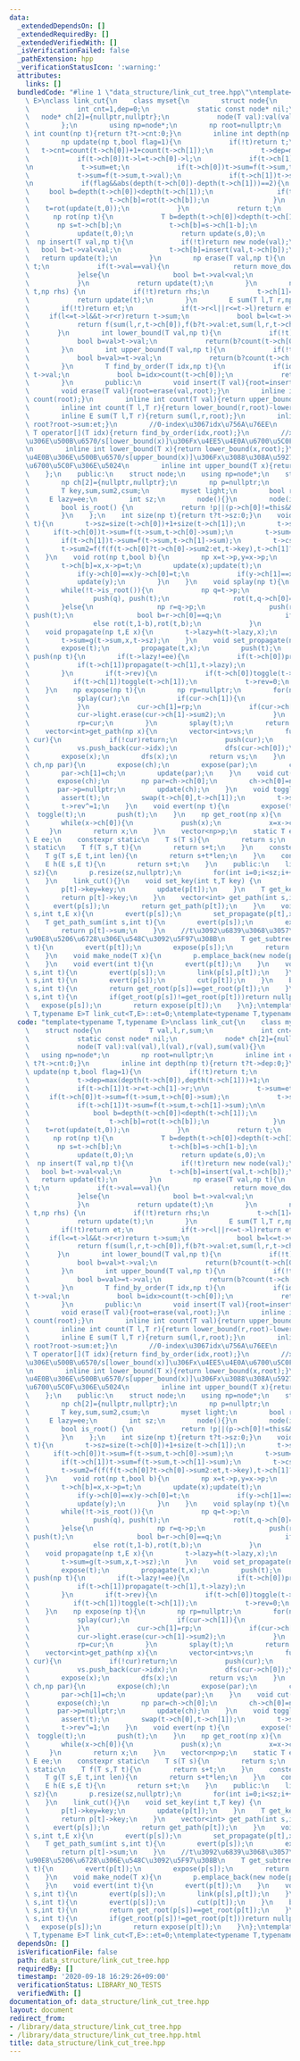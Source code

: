 ```yaml
---
data:
  _extendedDependsOn: []
  _extendedRequiredBy: []
  _extendedVerifiedWith: []
  _isVerificationFailed: false
  _pathExtension: hpp
  _verificationStatusIcon: ':warning:'
  attributes:
    links: []
  bundledCode: "#line 1 \"data_structure/link_cut_tree.hpp\"\ntemplate<typename T,typename\
    \ E>\nclass link_cut{\n    class myset{\n        struct node{\n            T val,l,r,sum;\n\
    \            int cnt=1,dep=0;\n            static const node* nil;\n         \
    \   node* ch[2]={nullptr,nullptr};\n            node(T val):val(val),l(val),r(val),sum(val){}\n\
    \        };\n        using np=node*;\n        np root=nullptr;\n        inline\
    \ int count(np t){return t?t->cnt:0;}\n        inline int depth(np t){return t?t->dep:0;}\n\
    \        np update(np t,bool flag=1){\n            if(!t)return t;\n         \
    \   t->cnt=count(t->ch[0])+1+count(t->ch[1]);\n            t->dep=max(depth(t->ch[0]),depth(t->ch[1]))+1;\n\
    \            if(t->ch[0])t->l=t->ch[0]->l;\n            if(t->ch[1])t->r=t->ch[1]->r;\n\
    \n            t->sum=et;\n            if(t->ch[0])t->sum=f(t->sum,t->ch[0]->sum);\n\
    \            t->sum=f(t->sum,t->val);\n            if(t->ch[1])t->sum=f(t->sum,t->ch[1]->sum);\n\
    \n            if(flag&&abs(depth(t->ch[0])-depth(t->ch[1]))==2){\n           \
    \     bool b=depth(t->ch[0])<depth(t->ch[1]);\n                if(t->ch[b]&&depth(t->ch[b]->ch[b])<depth(t->ch[b]->ch[1-b])){\n\
    \                    t->ch[b]=rot(t->ch[b]);\n                }\n            \
    \    t=rot(update(t,0));\n            }\n            return t;\n        }\n  \
    \      np rot(np t){\n            T b=depth(t->ch[0])<depth(t->ch[1]);\n     \
    \       np s=t->ch[b];\n            t->ch[b]=s->ch[1-b];\n            s->ch[1-b]=t;\n\
    \            update(t,0);\n            return update(s,0);\n        }\n      \
    \  np insert(T val,np t){\n            if(!t)return new node(val);\n         \
    \   bool b=t->val<val;\n            t->ch[b]=insert(val,t->ch[b]);\n         \
    \   return update(t);\n        }\n        np erase(T val,np t){\n            if(!t)return\
    \ t;\n            if(t->val==val){\n                return move_down(t->ch[0],t->ch[1]);\n\
    \            }else{\n                bool b=t->val<val;\n                t->ch[b]=erase(val,t->ch[b]);\n\
    \            }\n            return update(t);\n        }\n        np move_down(np\
    \ t,np rhs) {\n            if(!t)return rhs;\n            t->ch[1]=move_down(t->ch[1],rhs);\n\
    \            return update(t);\n        }\n        E sum(T l,T r,np t){\n    \
    \        if(!t)return et;\n            if(t->r<l||r<=t->l)return et;\n       \
    \     if(l<=t->l&&t->r<r)return t->sum;\n            bool b=l<=t->val&&t->val<r;\n\
    \            return f(sum(l,r,t->ch[0]),f(b?t->val:et,sum(l,r,t->ch[1])));\n \
    \       }\n        int lower_bound(T val,np t){\n            if(!t)return 0;\n\
    \            bool b=val>t->val;\n            return(b?count(t->ch[0])+1:0)+lower_bound(val,t->ch[b]);\n\
    \        }\n        int upper_bound(T val,np t){\n            if(!t)return 0;\n\
    \            bool b=val>=t->val;\n            return(b?count(t->ch[0])+1:0)+upper_bound(val,t->ch[b]);\n\
    \        }\n        T find_by_order(T idx,np t){\n            if(idx==count(t->ch[0]))return\
    \ t->val;\n            bool b=idx>count(t->ch[0]);\n            return find_by_order(idx-(b?count(t->ch[0])+1:0),t->ch[b]);\n\
    \        }\n        public:\n        void insert(T val){root=insert(val,root);}\n\
    \        void erase(T val){root=erase(val,root);}\n        inline int size(){return\
    \ count(root);}\n        inline int count(T val){return upper_bound(val,root)-lower_bound(val,root);}\n\
    \        inline int count(T l,T r){return lower_bound(r,root)-lower_bound(l,root);}\n\
    \        inline E sum(T l,T r){return sum(l,r,root);}\n        inline E all_sum(){return\
    \ root?root->sum:et;}\n        //0-index\u3067idx\u756A\u76EE\n        inline\
    \ T operator[](T idx){return find_by_order(idx,root);}\n        //x\u672A\u6E80\
    \u306E\u500B\u6570/s[lower_bound(x)]\u306Fx\u4EE5\u4E0A\u6700\u5C0F\u306E\u5024\
    \n        inline int lower_bound(T x){return lower_bound(x,root);}\n        //x\u4EE5\
    \u4E0B\u306E\u500B\u6570/s[upper_bound(x)]\u306Fx\u3088\u308A\u5927\u304D\u3044\
    \u6700\u5C0F\u306E\u5024\n        inline int upper_bound(T x){return upper_bound(x,root);}\n\
    \    };\n    public:\n    struct node;\n    using np=node*;\n    struct node{\n\
    \        np ch[2]={nullptr,nullptr};\n        np p=nullptr;\n        int idx;\n\
    \        T key,sum,sum2,csum;\n        myset light;\n        bool rev=0;\n   \
    \     E lazy=ee;\n        int sz;\n        node(){}\n        node(int idx,T key):idx(idx),key(key),sum(key),sum2(et),csum(et),sz(1){}\n\
    \        bool is_root() {\n            return !p||(p->ch[0]!=this&&p->ch[1]!=this);\n\
    \        }\n    };\n    int size(np t){return t?t->sz:0;}\n    void update(np\
    \ t){\n        t->sz=size(t->ch[0])+1+size(t->ch[1]);\n        t->sum=et;\n  \
    \      if(t->ch[0])t->sum=f(t->sum,t->ch[0]->sum);\n        t->sum=f(t->sum,t->key);\n\
    \        if(t->ch[1])t->sum=f(t->sum,t->ch[1]->sum);\n        t->csum=f(f(t->key,t->light.all_sum()),t->ch[1]?t->ch[1]->sum2:et);\n\
    \        t->sum2=f(f(f(t->ch[0]?t->ch[0]->sum2:et,t->key),t->ch[1]?t->ch[1]->sum2:et),t->light.all_sum());\n\
    \    }\n    void rot(np t,bool b){\n        np x=t->p,y=x->p;\n        if((x->ch[1-b]=t->ch[b]))t->ch[b]->p=x;\n\
    \        t->ch[b]=x,x->p=t;\n        update(x);update(t);\n        if((t->p=y)){\n\
    \            if(y->ch[0]==x)y->ch[0]=t;\n            if(y->ch[1]==x)y->ch[1]=t;\n\
    \            update(y);\n        }\n    }\n    void splay(np t){\n        push(t);\n\
    \        while(!t->is_root()){\n            np q=t->p;\n            if(q->is_root()){\n\
    \                push(q), push(t);\n                rot(t,q->ch[0]==t);\n    \
    \        }else{\n                np r=q->p;\n                push(r), push(q),\
    \ push(t);\n                bool b=r->ch[0]==q;\n                if(q->ch[1-b]==t)rot(q,b),rot(t,b);\n\
    \                else rot(t,1-b),rot(t,b);\n            }\n        }\n    }\n\
    \    void propagate(np t,E x){\n        t->lazy=h(t->lazy,x);\n        t->key=g(t->key,x,1);\n\
    \        t->sum=g(t->sum,x,t->sz);\n    }\n    void set_propagate(np t,E x){\n\
    \        expose(t);\n        propagate(t,x);\n        push(t);\n    }\n    void\
    \ push(np t){\n        if(t->lazy!=ee){\n            if(t->ch[0])propagate(t->ch[0],t->lazy);\n\
    \            if(t->ch[1])propagate(t->ch[1],t->lazy);\n            t->lazy=ee;\n\
    \        }\n        if(t->rev){\n            if(t->ch[0])toggle(t->ch[0]);\n \
    \           if(t->ch[1])toggle(t->ch[1]);\n            t->rev=0;\n        }\n\
    \    }\n    np expose(np t){\n        np rp=nullptr;\n        for(np cur=t;cur;cur=cur->p){\n\
    \            splay(cur);\n            if(cur->ch[1]){\n                cur->light.insert(cur->ch[1]->sum2);\n\
    \            }\n            cur->ch[1]=rp;\n            if(cur->ch[1]){\n    \
    \            cur->light.erase(cur->ch[1]->sum2);\n            }\n            update(cur);\n\
    \            rp=cur;\n        }\n        splay(t);\n        return rp;\n    }\n\
    \    vector<int>get_path(np x){\n        vector<int>vs;\n        function<void(np)>dfs=[&](np\
    \ cur){\n            if(!cur)return;\n            push(cur);\n            dfs(cur->ch[1]);\n\
    \            vs.push_back(cur->idx);\n            dfs(cur->ch[0]);\n        };\n\
    \        expose(x);\n        dfs(x);\n        return vs;\n    }\n    void link(np\
    \ ch,np par){\n        expose(ch);\n        expose(par);\n        ch->p=par;\n\
    \        par->ch[1]=ch;\n        update(par);\n    }\n    void cut(np ch){\n \
    \       expose(ch);\n        np par=ch->ch[0];\n        ch->ch[0]=nullptr;\n \
    \       par->p=nullptr;\n        update(ch);\n    }\n    void toggle(np t){\n\
    \        assert(t);\n        swap(t->ch[0],t->ch[1]);\n        t->sum=s(t->sum);\n\
    \        t->rev^=1;\n    }\n    void evert(np t){\n        expose(t);\n      \
    \  toggle(t);\n        push(t);\n    }\n    np get_root(np x){\n        expose(x);\n\
    \        while(x->ch[0]){\n            push(x);\n            x=x->ch[0];\n   \
    \     }\n        return x;\n    }\n    vector<np>p;\n    static T et;\n    static\
    \ E ee;\n    constexpr static\n    T s(T s){\n        return s;\n    }\n    constexpr\
    \ static\n    T f(T s,T t){\n        return s+t;\n    }\n    constexpr static\n\
    \    T g(T s,E t,int len){\n        return s+t*len;\n    }\n    constexpr static\n\
    \    E h(E s,E t){\n        return s+t;\n    }\n    public:\n    link_cut(int\
    \ sz){\n        p.resize(sz,nullptr);\n        for(int i=0;i<sz;i++)p[i]=new node(i,et);\n\
    \    }\n    link_cut(){}\n    void set_key(int t,T key) {\n        expose(p[t]);\n\
    \        p[t]->key=key;\n        update(p[t]);\n    }\n    T get_key(int t) {\n\
    \        return p[t]->key;\n    }\n    vector<int> get_path(int s,int t){\n  \
    \      evert(p[s]);\n        return get_path(p[t]);\n    }\n    void path_add(int\
    \ s,int t,E x){\n        evert(p[s]);\n        set_propagate(p[t],x);\n    }\n\
    \    T get_path_sum(int s,int t){\n        evert(p[s]);\n        expose(p[t]);\n\
    \        return p[t]->sum;\n    }\n    //t\u3092\u6839\u3068\u3057\u305Fs\u306E\
    \u90E8\u5206\u6728\u306E\u548C\u3092\u5F97\u308B\n    T get_subtree_sum(int s,int\
    \ t){\n        evert(p[t]);\n        expose(p[s]);\n        return p[s]->csum;\n\
    \    }\n    void make_node(T x){\n        p.emplace_back(new node(p.size(),x));\n\
    \    }\n    void evert(int t){\n        evert(p[t]);\n    }\n    void link(int\
    \ s,int t){\n        evert(p[s]);\n        link(p[s],p[t]);\n    }\n    void cut(int\
    \ s,int t){\n        evert(p[s]);\n        cut(p[t]);\n    }\n    bool same(int\
    \ s,int t){\n        return get_root(p[s])==get_root(p[t]);\n    }\n    np lca(int\
    \ s,int t){\n        if(get_root(p[s])!=get_root(p[t]))return nullptr;\n     \
    \   expose(p[s]);\n        return expose(p[t]);\n    }\n};\ntemplate<typename\
    \ T,typename E>T link_cut<T,E>::et=0;\ntemplate<typename T,typename E>E link_cut<T,E>::ee=0;\n"
  code: "template<typename T,typename E>\nclass link_cut{\n    class myset{\n    \
    \    struct node{\n            T val,l,r,sum;\n            int cnt=1,dep=0;\n\
    \            static const node* nil;\n            node* ch[2]={nullptr,nullptr};\n\
    \            node(T val):val(val),l(val),r(val),sum(val){}\n        };\n     \
    \   using np=node*;\n        np root=nullptr;\n        inline int count(np t){return\
    \ t?t->cnt:0;}\n        inline int depth(np t){return t?t->dep:0;}\n        np\
    \ update(np t,bool flag=1){\n            if(!t)return t;\n            t->cnt=count(t->ch[0])+1+count(t->ch[1]);\n\
    \            t->dep=max(depth(t->ch[0]),depth(t->ch[1]))+1;\n            if(t->ch[0])t->l=t->ch[0]->l;\n\
    \            if(t->ch[1])t->r=t->ch[1]->r;\n\n            t->sum=et;\n       \
    \     if(t->ch[0])t->sum=f(t->sum,t->ch[0]->sum);\n            t->sum=f(t->sum,t->val);\n\
    \            if(t->ch[1])t->sum=f(t->sum,t->ch[1]->sum);\n\n            if(flag&&abs(depth(t->ch[0])-depth(t->ch[1]))==2){\n\
    \                bool b=depth(t->ch[0])<depth(t->ch[1]);\n                if(t->ch[b]&&depth(t->ch[b]->ch[b])<depth(t->ch[b]->ch[1-b])){\n\
    \                    t->ch[b]=rot(t->ch[b]);\n                }\n            \
    \    t=rot(update(t,0));\n            }\n            return t;\n        }\n  \
    \      np rot(np t){\n            T b=depth(t->ch[0])<depth(t->ch[1]);\n     \
    \       np s=t->ch[b];\n            t->ch[b]=s->ch[1-b];\n            s->ch[1-b]=t;\n\
    \            update(t,0);\n            return update(s,0);\n        }\n      \
    \  np insert(T val,np t){\n            if(!t)return new node(val);\n         \
    \   bool b=t->val<val;\n            t->ch[b]=insert(val,t->ch[b]);\n         \
    \   return update(t);\n        }\n        np erase(T val,np t){\n            if(!t)return\
    \ t;\n            if(t->val==val){\n                return move_down(t->ch[0],t->ch[1]);\n\
    \            }else{\n                bool b=t->val<val;\n                t->ch[b]=erase(val,t->ch[b]);\n\
    \            }\n            return update(t);\n        }\n        np move_down(np\
    \ t,np rhs) {\n            if(!t)return rhs;\n            t->ch[1]=move_down(t->ch[1],rhs);\n\
    \            return update(t);\n        }\n        E sum(T l,T r,np t){\n    \
    \        if(!t)return et;\n            if(t->r<l||r<=t->l)return et;\n       \
    \     if(l<=t->l&&t->r<r)return t->sum;\n            bool b=l<=t->val&&t->val<r;\n\
    \            return f(sum(l,r,t->ch[0]),f(b?t->val:et,sum(l,r,t->ch[1])));\n \
    \       }\n        int lower_bound(T val,np t){\n            if(!t)return 0;\n\
    \            bool b=val>t->val;\n            return(b?count(t->ch[0])+1:0)+lower_bound(val,t->ch[b]);\n\
    \        }\n        int upper_bound(T val,np t){\n            if(!t)return 0;\n\
    \            bool b=val>=t->val;\n            return(b?count(t->ch[0])+1:0)+upper_bound(val,t->ch[b]);\n\
    \        }\n        T find_by_order(T idx,np t){\n            if(idx==count(t->ch[0]))return\
    \ t->val;\n            bool b=idx>count(t->ch[0]);\n            return find_by_order(idx-(b?count(t->ch[0])+1:0),t->ch[b]);\n\
    \        }\n        public:\n        void insert(T val){root=insert(val,root);}\n\
    \        void erase(T val){root=erase(val,root);}\n        inline int size(){return\
    \ count(root);}\n        inline int count(T val){return upper_bound(val,root)-lower_bound(val,root);}\n\
    \        inline int count(T l,T r){return lower_bound(r,root)-lower_bound(l,root);}\n\
    \        inline E sum(T l,T r){return sum(l,r,root);}\n        inline E all_sum(){return\
    \ root?root->sum:et;}\n        //0-index\u3067idx\u756A\u76EE\n        inline\
    \ T operator[](T idx){return find_by_order(idx,root);}\n        //x\u672A\u6E80\
    \u306E\u500B\u6570/s[lower_bound(x)]\u306Fx\u4EE5\u4E0A\u6700\u5C0F\u306E\u5024\
    \n        inline int lower_bound(T x){return lower_bound(x,root);}\n        //x\u4EE5\
    \u4E0B\u306E\u500B\u6570/s[upper_bound(x)]\u306Fx\u3088\u308A\u5927\u304D\u3044\
    \u6700\u5C0F\u306E\u5024\n        inline int upper_bound(T x){return upper_bound(x,root);}\n\
    \    };\n    public:\n    struct node;\n    using np=node*;\n    struct node{\n\
    \        np ch[2]={nullptr,nullptr};\n        np p=nullptr;\n        int idx;\n\
    \        T key,sum,sum2,csum;\n        myset light;\n        bool rev=0;\n   \
    \     E lazy=ee;\n        int sz;\n        node(){}\n        node(int idx,T key):idx(idx),key(key),sum(key),sum2(et),csum(et),sz(1){}\n\
    \        bool is_root() {\n            return !p||(p->ch[0]!=this&&p->ch[1]!=this);\n\
    \        }\n    };\n    int size(np t){return t?t->sz:0;}\n    void update(np\
    \ t){\n        t->sz=size(t->ch[0])+1+size(t->ch[1]);\n        t->sum=et;\n  \
    \      if(t->ch[0])t->sum=f(t->sum,t->ch[0]->sum);\n        t->sum=f(t->sum,t->key);\n\
    \        if(t->ch[1])t->sum=f(t->sum,t->ch[1]->sum);\n        t->csum=f(f(t->key,t->light.all_sum()),t->ch[1]?t->ch[1]->sum2:et);\n\
    \        t->sum2=f(f(f(t->ch[0]?t->ch[0]->sum2:et,t->key),t->ch[1]?t->ch[1]->sum2:et),t->light.all_sum());\n\
    \    }\n    void rot(np t,bool b){\n        np x=t->p,y=x->p;\n        if((x->ch[1-b]=t->ch[b]))t->ch[b]->p=x;\n\
    \        t->ch[b]=x,x->p=t;\n        update(x);update(t);\n        if((t->p=y)){\n\
    \            if(y->ch[0]==x)y->ch[0]=t;\n            if(y->ch[1]==x)y->ch[1]=t;\n\
    \            update(y);\n        }\n    }\n    void splay(np t){\n        push(t);\n\
    \        while(!t->is_root()){\n            np q=t->p;\n            if(q->is_root()){\n\
    \                push(q), push(t);\n                rot(t,q->ch[0]==t);\n    \
    \        }else{\n                np r=q->p;\n                push(r), push(q),\
    \ push(t);\n                bool b=r->ch[0]==q;\n                if(q->ch[1-b]==t)rot(q,b),rot(t,b);\n\
    \                else rot(t,1-b),rot(t,b);\n            }\n        }\n    }\n\
    \    void propagate(np t,E x){\n        t->lazy=h(t->lazy,x);\n        t->key=g(t->key,x,1);\n\
    \        t->sum=g(t->sum,x,t->sz);\n    }\n    void set_propagate(np t,E x){\n\
    \        expose(t);\n        propagate(t,x);\n        push(t);\n    }\n    void\
    \ push(np t){\n        if(t->lazy!=ee){\n            if(t->ch[0])propagate(t->ch[0],t->lazy);\n\
    \            if(t->ch[1])propagate(t->ch[1],t->lazy);\n            t->lazy=ee;\n\
    \        }\n        if(t->rev){\n            if(t->ch[0])toggle(t->ch[0]);\n \
    \           if(t->ch[1])toggle(t->ch[1]);\n            t->rev=0;\n        }\n\
    \    }\n    np expose(np t){\n        np rp=nullptr;\n        for(np cur=t;cur;cur=cur->p){\n\
    \            splay(cur);\n            if(cur->ch[1]){\n                cur->light.insert(cur->ch[1]->sum2);\n\
    \            }\n            cur->ch[1]=rp;\n            if(cur->ch[1]){\n    \
    \            cur->light.erase(cur->ch[1]->sum2);\n            }\n            update(cur);\n\
    \            rp=cur;\n        }\n        splay(t);\n        return rp;\n    }\n\
    \    vector<int>get_path(np x){\n        vector<int>vs;\n        function<void(np)>dfs=[&](np\
    \ cur){\n            if(!cur)return;\n            push(cur);\n            dfs(cur->ch[1]);\n\
    \            vs.push_back(cur->idx);\n            dfs(cur->ch[0]);\n        };\n\
    \        expose(x);\n        dfs(x);\n        return vs;\n    }\n    void link(np\
    \ ch,np par){\n        expose(ch);\n        expose(par);\n        ch->p=par;\n\
    \        par->ch[1]=ch;\n        update(par);\n    }\n    void cut(np ch){\n \
    \       expose(ch);\n        np par=ch->ch[0];\n        ch->ch[0]=nullptr;\n \
    \       par->p=nullptr;\n        update(ch);\n    }\n    void toggle(np t){\n\
    \        assert(t);\n        swap(t->ch[0],t->ch[1]);\n        t->sum=s(t->sum);\n\
    \        t->rev^=1;\n    }\n    void evert(np t){\n        expose(t);\n      \
    \  toggle(t);\n        push(t);\n    }\n    np get_root(np x){\n        expose(x);\n\
    \        while(x->ch[0]){\n            push(x);\n            x=x->ch[0];\n   \
    \     }\n        return x;\n    }\n    vector<np>p;\n    static T et;\n    static\
    \ E ee;\n    constexpr static\n    T s(T s){\n        return s;\n    }\n    constexpr\
    \ static\n    T f(T s,T t){\n        return s+t;\n    }\n    constexpr static\n\
    \    T g(T s,E t,int len){\n        return s+t*len;\n    }\n    constexpr static\n\
    \    E h(E s,E t){\n        return s+t;\n    }\n    public:\n    link_cut(int\
    \ sz){\n        p.resize(sz,nullptr);\n        for(int i=0;i<sz;i++)p[i]=new node(i,et);\n\
    \    }\n    link_cut(){}\n    void set_key(int t,T key) {\n        expose(p[t]);\n\
    \        p[t]->key=key;\n        update(p[t]);\n    }\n    T get_key(int t) {\n\
    \        return p[t]->key;\n    }\n    vector<int> get_path(int s,int t){\n  \
    \      evert(p[s]);\n        return get_path(p[t]);\n    }\n    void path_add(int\
    \ s,int t,E x){\n        evert(p[s]);\n        set_propagate(p[t],x);\n    }\n\
    \    T get_path_sum(int s,int t){\n        evert(p[s]);\n        expose(p[t]);\n\
    \        return p[t]->sum;\n    }\n    //t\u3092\u6839\u3068\u3057\u305Fs\u306E\
    \u90E8\u5206\u6728\u306E\u548C\u3092\u5F97\u308B\n    T get_subtree_sum(int s,int\
    \ t){\n        evert(p[t]);\n        expose(p[s]);\n        return p[s]->csum;\n\
    \    }\n    void make_node(T x){\n        p.emplace_back(new node(p.size(),x));\n\
    \    }\n    void evert(int t){\n        evert(p[t]);\n    }\n    void link(int\
    \ s,int t){\n        evert(p[s]);\n        link(p[s],p[t]);\n    }\n    void cut(int\
    \ s,int t){\n        evert(p[s]);\n        cut(p[t]);\n    }\n    bool same(int\
    \ s,int t){\n        return get_root(p[s])==get_root(p[t]);\n    }\n    np lca(int\
    \ s,int t){\n        if(get_root(p[s])!=get_root(p[t]))return nullptr;\n     \
    \   expose(p[s]);\n        return expose(p[t]);\n    }\n};\ntemplate<typename\
    \ T,typename E>T link_cut<T,E>::et=0;\ntemplate<typename T,typename E>E link_cut<T,E>::ee=0;\n"
  dependsOn: []
  isVerificationFile: false
  path: data_structure/link_cut_tree.hpp
  requiredBy: []
  timestamp: '2020-09-18 16:29:26+09:00'
  verificationStatus: LIBRARY_NO_TESTS
  verifiedWith: []
documentation_of: data_structure/link_cut_tree.hpp
layout: document
redirect_from:
- /library/data_structure/link_cut_tree.hpp
- /library/data_structure/link_cut_tree.hpp.html
title: data_structure/link_cut_tree.hpp
---
```

